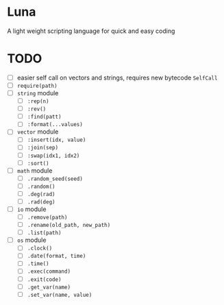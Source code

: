 # Luna

A light weight scripting language for quick and easy coding

# TODO

- [ ] easier self call on vectors and strings, requires new bytecode `SelfCall`
- [ ] `require(path)`
- [ ] `string` module
    - [ ] `:rep(n)`
    - [ ] `:rev()`
    - [ ] `:find(patt)`
    - [ ] `:format(...values)`
- [ ] `vector` module
    - [ ] `:insert(idx, value)`
    - [ ] `:join(sep)`
    - [ ] `:swap(idx1, idx2)`
    - [ ] `:sort()`
- [ ] `math` module
    - [ ] `.random_seed(seed)`
    - [ ] `.random()`
    - [ ] `.deg(rad)`
    - [ ] `.rad(deg)`
- [ ] `io` module
    - [ ] `.remove(path)`
    - [ ] `.rename(old_path, new_path)`
    - [ ] `.list(path)`
- [ ] `os` module
    - [ ] `.clock()`
    - [ ] `.date(format, time)`
    - [ ] `.time()`
    - [ ] `.exec(command)`
    - [ ] `.exit(code)`
    - [ ] `.get_var(name)`
    - [ ] `.set_var(name, value)`